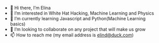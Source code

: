 - 👋 Hi there, I’m Elina
- 💓 I’m interested in White Hat Hacking, Machine Learning and Physics
- 🌱 I’m currently learning Javascript and Python(Machine Learning basics)
- 🤗 I’m looking to collaborate on any project that will make us grow 
- 📫 How to reach me (my email address is elind@duck.com)
